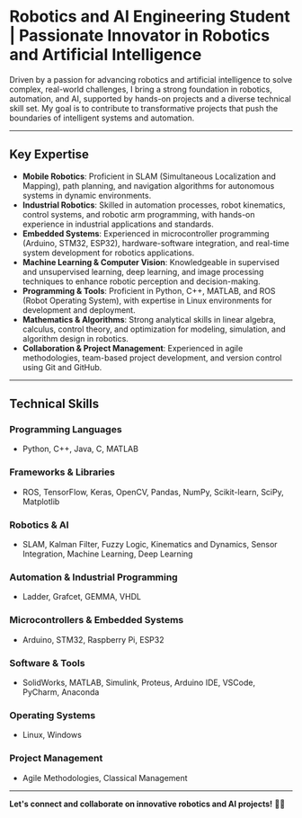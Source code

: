 # Robotics and AI Engineering Student | Passionate Innovator in Robotics and Artificial Intelligence

Driven by a passion for advancing robotics and artificial intelligence to solve complex, real-world challenges, I bring a strong foundation in robotics, automation, and AI, supported by hands-on projects and a diverse technical skill set. My goal is to contribute to transformative projects that push the boundaries of intelligent systems and automation.

---

## Key Expertise

- **Mobile Robotics**: Proficient in SLAM (Simultaneous Localization and Mapping), path planning, and navigation algorithms for autonomous systems in dynamic environments.
- **Industrial Robotics**: Skilled in automation processes, robot kinematics, control systems, and robotic arm programming, with hands-on experience in industrial applications and standards.
- **Embedded Systems**: Experienced in microcontroller programming (Arduino, STM32, ESP32), hardware-software integration, and real-time system development for robotics applications.
- **Machine Learning & Computer Vision**: Knowledgeable in supervised and unsupervised learning, deep learning, and image processing techniques to enhance robotic perception and decision-making.
- **Programming & Tools**: Proficient in Python, C++, MATLAB, and ROS (Robot Operating System), with expertise in Linux environments for development and deployment.
- **Mathematics & Algorithms**: Strong analytical skills in linear algebra, calculus, control theory, and optimization for modeling, simulation, and algorithm design in robotics.
- **Collaboration & Project Management**: Experienced in agile methodologies, team-based project development, and version control using Git and GitHub.

---

## Technical Skills

### Programming Languages
- Python, C++, Java, C, MATLAB

### Frameworks & Libraries
- ROS, TensorFlow, Keras, OpenCV, Pandas, NumPy, Scikit-learn, SciPy, Matplotlib

### Robotics & AI
- SLAM, Kalman Filter, Fuzzy Logic, Kinematics and Dynamics, Sensor Integration, Machine Learning, Deep Learning

### Automation & Industrial Programming
- Ladder, Grafcet, GEMMA, VHDL

### Microcontrollers & Embedded Systems
- Arduino, STM32, Raspberry Pi, ESP32

### Software & Tools
- SolidWorks, MATLAB, Simulink, Proteus, Arduino IDE, VSCode, PyCharm, Anaconda

### Operating Systems
- Linux, Windows

### Project Management
- Agile Methodologies, Classical Management

---


**Let's connect and collaborate on innovative robotics and AI projects!** 🤖✨
